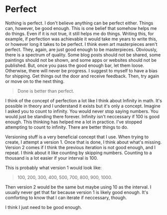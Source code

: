 # Perfect

Nothing is perfect. I don't believe anything can be perfect either. Things can, however, be good enough. This is one belief that somehow helps me do things. Even if it is not true, it still helps me do things. Writing this, for example, if perfection was achievable it would take me years to write this, or however long it takes to be perfect. I think even art masterpieces aren't perfect. They, again, are just good enough to be masterpieces. Obviously, there is a spectrum of quality. Some blog posts should not be shared, some paintings should not be shown, and some apps or websites should not be published. But, once you pass the good enough bar, let them loose. Otherwise, there will never be progress. I suggest to myself to have a bias for shipping. Get things out the door and receive feedback. Then, try again or move on to the next thing.

> Done is better than perfect.

I think of the concept of perfection a lot like I think about Infinity in math. It's possible in theory and I understand it exists but it's only a concept. Imagine I asked you to count to infinity. You would never stop saying numbers. You would just be standing there forever. Infinity isn't neccessary if 100 is good enough. This thinking has helped me a lot in practice. I've stopped attempting to count to infinity. There are better things to do.

Versioning stuff is a very beneficial concept that I use. When trying to create, I attempt a version 1. Once that is done, I think about what's missing. Version 2 comes if I think the previous iteration is not good enough, and I repeat. I think about it like counting by skipping numbers. Counting to a thousand is a lot easier if your interval is 100.

This is probably what version 1 would look like:

> 100, 200, 300, 400, 500, 700, 800, 900, 1000.

Then version 2 would be the same but maybe using 10 as the interval. I usually never get that far because version 1 is likely good enough. It's comforting to know that I can iterate if neccessary, though.

I think I just need to be good enough.
